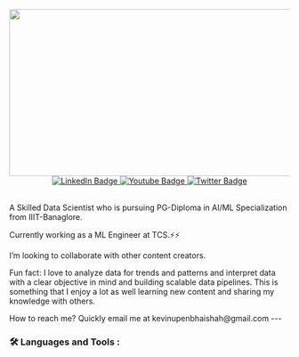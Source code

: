 <div align="center">
  <img src="https://media.giphy.com/media/dWesBcTLavkZuG35MI/giphy.gif" width="600" height="300"/>
</div>
<div id="badges" align="center">
  <a href="your-linkedin-URL">
    <img src="https://img.shields.io/badge/LinkedIn-blue?style=for-the-badge&logo=linkedin&logoColor=white" alt="LinkedIn Badge"/>
  </a>
  <a href="your-youtube-URL">
    <img src="https://img.shields.io/badge/YouTube-red?style=for-the-badge&logo=youtube&logoColor=white" alt="Youtube Badge"/>
  </a>
  <a href="your-twitter-URL">
    <img src="https://img.shields.io/badge/Twitter-blue?style=for-the-badge&logo=twitter&logoColor=white" alt="Twitter Badge"/>
  </a>
</div>
<div id="counter" align="center">
<img src="https://komarev.com/ghpvc/?username=Kevin1899&style=flat-square&color=blue" alt=""/>
</div>
<br/>
<p>
A Skilled Data Scientist who is pursuing PG-Diploma in AI/ML Specialization from IIIT-Banaglore.

Currently working as a ML Engineer at TCS.⚡⚡

I’m looking to collaborate with other content creators.

Fun fact: I love to analyze data for trends and patterns and interpret data with a clear objective in mind and building scalable data pipelines. This is something that I enjoy a lot as well learning new content and sharing my knowledge with others.
</p>
How to reach me? Quickly email me at kevinupenbhaishah@gmail.com
---

### :hammer_and_wrench: Languages and Tools :
